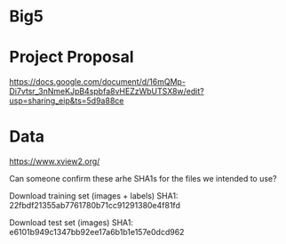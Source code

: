 # Big5

# Project Proposal
https://docs.google.com/document/d/16mQMp-Di7vtsr_3nNmeKJpB4spbfa8vHEZzWbUTSX8w/edit?usp=sharing_eip&ts=5d9a88ce

# Data
https://www.xview2.org/

Can someone confirm these arhe SHA1s for the files we intended to use?

Download training set (images + labels)
SHA1: 22fbdf21355ab7761780b71cc91291380e4f81fd

Download test set (images)
SHA1: e6101b949c1347bb92ee17a6b1b1e157e0dcd962
